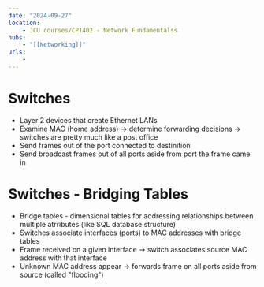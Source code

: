 ```yaml
---
date: "2024-09-27"
location: 
    - JCU courses/CP1402 - Network Fundamentalss
hubs: 
    - "[[Networking]]"
urls:
    - 
---
```


# Switches
+ Layer 2 devices that create Ethernet LANs
+ Examine MAC (home address) -> determine forwarding decisions -> switches are pretty much like a post office
+ Send frames out of the port connected to destinition
+ Send broadcast frames out of all ports aside from port the frame came in

# Switches - Bridging Tables
+ Bridge tables - dimensional tables for addressing relationships between multiple atrributes (like SQL database structure)
+ Switches associate interfaces (ports) to MAC addresses with bridge tables
+ Frame received on a given interface -> switch associates source MAC address with that interface
+ Unknown MAC address appear -> forwards frame on all ports aside from source (called "flooding")

